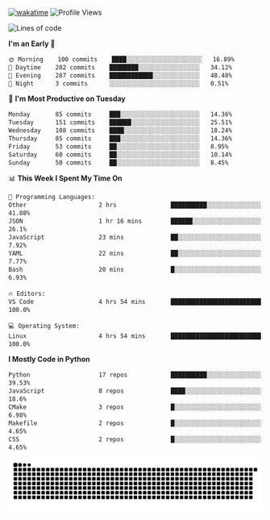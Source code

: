 [![wakatime](https://wakatime.com/badge/user/b920b284-3cde-4cd4-b72e-f7f22d050b16.svg)](https://wakatime.com/@b920b284-3cde-4cd4-b72e-f7f22d050b16)
![Profile Views](http://img.shields.io/badge/Profile%20Views-4586-blue)
<!--START_SECTION:waka-->
![Lines of code](https://img.shields.io/badge/From%20Hello%20World%20I%27ve%20Written--622%20Thousand%20lines%20of%20code-blue)

**I'm an Early 🐤** 

```text
🌞 Morning    100 commits    ████░░░░░░░░░░░░░░░░░░░░░   16.89% 
🌆 Daytime    202 commits    ████████░░░░░░░░░░░░░░░░░   34.12% 
🌃 Evening    287 commits    ████████████░░░░░░░░░░░░░   48.48% 
🌙 Night      3 commits      ░░░░░░░░░░░░░░░░░░░░░░░░░   0.51%

```
📅 **I'm Most Productive on Tuesday** 

```text
Monday       85 commits     ███░░░░░░░░░░░░░░░░░░░░░░   14.36% 
Tuesday      151 commits    ██████░░░░░░░░░░░░░░░░░░░   25.51% 
Wednesday    108 commits    ████░░░░░░░░░░░░░░░░░░░░░   18.24% 
Thursday     85 commits     ███░░░░░░░░░░░░░░░░░░░░░░   14.36% 
Friday       53 commits     ██░░░░░░░░░░░░░░░░░░░░░░░   8.95% 
Saturday     60 commits     ██░░░░░░░░░░░░░░░░░░░░░░░   10.14% 
Sunday       50 commits     ██░░░░░░░░░░░░░░░░░░░░░░░   8.45%

```


📊 **This Week I Spent My Time On** 

```text
💬 Programming Languages: 
Other                    2 hrs               ██████████░░░░░░░░░░░░░░░   41.08% 
JSON                     1 hr 16 mins        ██████░░░░░░░░░░░░░░░░░░░   26.1% 
JavaScript               23 mins             ██░░░░░░░░░░░░░░░░░░░░░░░   7.92% 
YAML                     22 mins             ██░░░░░░░░░░░░░░░░░░░░░░░   7.77% 
Bash                     20 mins             █░░░░░░░░░░░░░░░░░░░░░░░░   6.93%

🔥 Editors: 
VS Code                  4 hrs 54 mins       █████████████████████████   100.0%

💻 Operating System: 
Linux                    4 hrs 54 mins       █████████████████████████   100.0%

```

**I Mostly Code in Python** 

```text
Python                   17 repos            ██████████░░░░░░░░░░░░░░░   39.53% 
JavaScript               8 repos             ████░░░░░░░░░░░░░░░░░░░░░   18.6% 
CMake                    3 repos             █░░░░░░░░░░░░░░░░░░░░░░░░   6.98% 
Makefile                 2 repos             █░░░░░░░░░░░░░░░░░░░░░░░░   4.65% 
CSS                      2 repos             █░░░░░░░░░░░░░░░░░░░░░░░░   4.65%

```



<!--END_SECTION:waka-->
![Snake animation](https://raw.githubusercontent.com/timmypidashev/timmypidashev/main/commits.svg)
